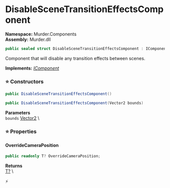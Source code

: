 # DisableSceneTransitionEffectsComponent

**Namespace:** Murder.Components \
**Assembly:** Murder.dll

```csharp
public sealed struct DisableSceneTransitionEffectsComponent : IComponent
```

Component that will disable any transition effects between scenes.

**Implements:** _[IComponent](../../Bang/Components/IComponent.html)_

### ⭐ Constructors
```csharp
public DisableSceneTransitionEffectsComponent()
```

```csharp
public DisableSceneTransitionEffectsComponent(Vector2 bounds)
```

**Parameters** \
`bounds` [Vector2](https://learn.microsoft.com/en-us/dotnet/api/System.Numerics.Vector2?view=net-7.0) \

### ⭐ Properties
#### OverrideCameraPosition
```csharp
public readonly T? OverrideCameraPosition;
```

**Returns** \
[T?](https://learn.microsoft.com/en-us/dotnet/api/System.Nullable-1?view=net-7.0) \


⚡
